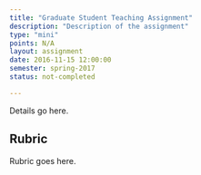 ```yaml
---
title: "Graduate Student Teaching Assignment"
description: "Description of the assignment"
type: "mini"
points: N/A
layout: assignment
date: 2016-11-15 12:00:00
semester: spring-2017
status: not-completed

---
```


Details go here.

## Rubric

Rubric goes here.
